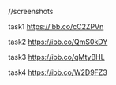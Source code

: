 //screenshots

task1
https://ibb.co/cC2ZPVn

task2
https://ibb.co/QmS0kDY

task3
https://ibb.co/qMtyBHL

task4
https://ibb.co/W2D9FZ3
